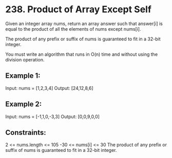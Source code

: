 # 238. Product of Array Except Self

Given an integer array nums, return an array answer such that answer[i] is equal to the product of all the elements of nums except nums[i].

The product of any prefix or suffix of nums is guaranteed to fit in a 32-bit integer.

You must write an algorithm that runs in O(n) time and without using the division operation.

 
## Example 1:

Input: nums = [1,2,3,4]
Output: [24,12,8,6]


## Example 2:

Input: nums = [-1,1,0,-3,3]
Output: [0,0,9,0,0]
 

## Constraints:

2 <= nums.length <= 105
-30 <= nums[i] <= 30
The product of any prefix or suffix of nums is guaranteed to fit in a 32-bit integer.
 
